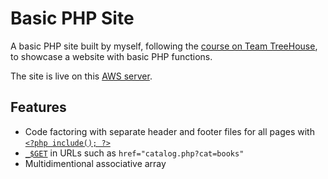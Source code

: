 # Basic PHP Site

A basic PHP site built by myself, following the [course on Team TreeHouse](https://teamtreehouse.com/library/build-a-basic-php-website), to showcase a website with basic PHP functions.

The site is live on this [AWS server](http://52.37.51.157).

## Features
- Code factoring with separate header and footer files for all pages with [`<?php include(); ?>`](http://php.net/manual/en/function.include.php)
- [`_$GET`](http://php.net/manual/en/reserved.variables.get.php) in URLs such as `href="catalog.php?cat=books"`
- Multidimentional associative array
